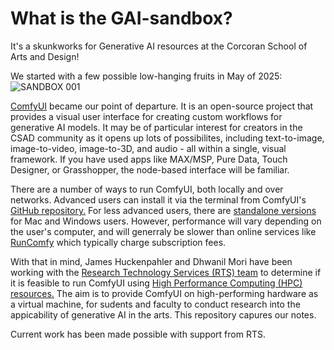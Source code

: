 # What is the GAI-sandbox?
It's a skunkworks for Generative AI resources at the Corcoran School of Arts and Design!

We started with a few possible low-hanging fruits in May of 2025:
![SANDBOX 001](https://github.com/user-attachments/assets/aef5798c-58bb-4d28-8749-3af21180ff80)

[ComfyUI](https://www.comfy.org/) became our point of departure. It is an open-source project that provides a visual user interface for creating custom workflows for generative AI models. It may be of particular interest for creators in the CSAD community as it opens up lots of possibilites, including text-to-image, image-to-video, image-to-3D, and audio - all within a single, visual framework. If you have used apps like MAX/MSP, Pure Data, Touch Designer, or Grasshopper, the node-based interface will be familiar.

There are a number of ways to run ComfyUI, both locally and over networks. Advanced users can install it via the terminal from ComfyUI's [GitHub repository.](https://github.com/comfyanonymous/ComfyUI) For less advanced users, there are [standalone versions](https://www.comfy.org/download) for Mac and Windows users. However, performance will vary depending on the user's computer, and will generraly be slower than online services like [RunComfy](https://www.runcomfy.com/) which typically charge subscription fees.

With that in mind, James Huckenpahler and Dhwanil Mori have been working with the [Research Technology Services (RTS) team](https://it.gwu.edu/research) to determine if it is feasible to run ComfyUI using [High Performance Computing (HPC) resources.](https://hpc.gwu.edu/) The aim is to provide ComfyUI on high-performing hardware as a virtual machine, for sudents and faculty to conduct research into the appicability of generative AI in the arts. This repository capures our notes.

Current work has been made possible with support from RTS.
